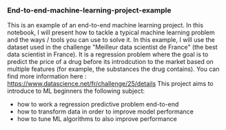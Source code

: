 ### End-to-end-machine-learning-project-example

This is an example of an end-to-end machine learning project. In this notebook, I will present how to tackle a typical machine learning problem and the ways / tools you can use to solve it.
In this example, I will use the dataset used in the challenge "Meilleur data scientist de France" (the best data scientist in France). It is a regression problem where the goal is to predict the price of a drug before its introdcution to the market based on multiple features (for example, the substances the drug contains). You can find more information here : https://www.datascience.net/fr/challenge/25/details
This project aims to introduce to ML beginners the following subject:
- how to work a regression predictive problem end-to-end
- how to transform data in order to improve model performance
- how to tune ML algorithms to also improve performance
